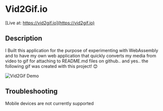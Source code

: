 # Vid2Gif.io

[Live at: https://vid2gif.io](https://vid2gif.io)

## Description 

I Built this application for the purpose of experimenting with WebAssembly and to have my own web application that quickly converts my media from video to gif for attaching to README.md files on github.. and yes.. the following gif was created with this project! 😊

![Vid2Gif Demo](assets/vid2gif.gif)

## Troubleshooting

Mobile devices are not currently supported